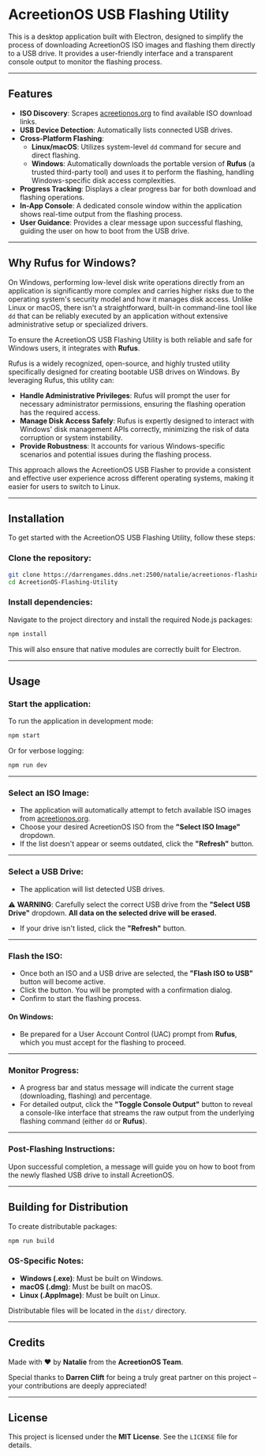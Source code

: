 # AcreetionOS USB Flashing Utility

This is a desktop application built with Electron, designed to simplify the process of downloading AcreetionOS ISO images and flashing them directly to a USB drive. It provides a user-friendly interface and a transparent console output to monitor the flashing process.

---

## Features

- **ISO Discovery**: Scrapes [acreetionos.org](https://acreetionos.org) to find available ISO download links.
- **USB Device Detection**: Automatically lists connected USB drives.
- **Cross-Platform Flashing**:
  - **Linux/macOS**: Utilizes system-level `dd` command for secure and direct flashing.
  - **Windows**: Automatically downloads the portable version of **Rufus** (a trusted third-party tool) and uses it to perform the flashing, handling Windows-specific disk access complexities.
- **Progress Tracking**: Displays a clear progress bar for both download and flashing operations.
- **In-App Console**: A dedicated console window within the application shows real-time output from the flashing process.
- **User Guidance**: Provides a clear message upon successful flashing, guiding the user on how to boot from the USB drive.

---

## Why Rufus for Windows?

On Windows, performing low-level disk write operations directly from an application is significantly more complex and carries higher risks due to the operating system's security model and how it manages disk access. Unlike Linux or macOS, there isn't a straightforward, built-in command-line tool like `dd` that can be reliably executed by an application without extensive administrative setup or specialized drivers.

To ensure the AcreetionOS USB Flashing Utility is both reliable and safe for Windows users, it integrates with **Rufus**.

Rufus is a widely recognized, open-source, and highly trusted utility specifically designed for creating bootable USB drives on Windows. By leveraging Rufus, this utility can:

- **Handle Administrative Privileges**: Rufus will prompt the user for necessary administrator permissions, ensuring the flashing operation has the required access.
- **Manage Disk Access Safely**: Rufus is expertly designed to interact with Windows' disk management APIs correctly, minimizing the risk of data corruption or system instability.
- **Provide Robustness**: It accounts for various Windows-specific scenarios and potential issues during the flashing process.

This approach allows the AcreetionOS USB Flasher to provide a consistent and effective user experience across different operating systems, making it easier for users to switch to Linux.

---

## Installation

To get started with the AcreetionOS USB Flashing Utility, follow these steps:

### Clone the repository:

```bash
git clone https://darrengames.ddns.net:2500/natalie/acreetionos-flashing-utility.git
cd AcreetionOS-Flashing-Utility
```

### Install dependencies:

Navigate to the project directory and install the required Node.js packages:

```bash
npm install
```

This will also ensure that native modules are correctly built for Electron.

---

## Usage

### Start the application:

To run the application in development mode:

```bash
npm start
```

Or for verbose logging:

```bash
npm run dev
```

---

### Select an ISO Image:

- The application will automatically attempt to fetch available ISO images from [acreetionos.org](https://acreetionos.org).
- Choose your desired AcreetionOS ISO from the **"Select ISO Image"** dropdown.
- If the list doesn't appear or seems outdated, click the **"Refresh"** button.

---

### Select a USB Drive:

- The application will list detected USB drives.

⚠️ **WARNING**: Carefully select the correct USB drive from the **"Select USB Drive"** dropdown. **All data on the selected drive will be erased.**

- If your drive isn't listed, click the **"Refresh"** button.

---

### Flash the ISO:

- Once both an ISO and a USB drive are selected, the **"Flash ISO to USB"** button will become active.
- Click the button. You will be prompted with a confirmation dialog.
- Confirm to start the flashing process.

#### On Windows:

- Be prepared for a User Account Control (UAC) prompt from **Rufus**, which you must accept for the flashing to proceed.

---

### Monitor Progress:

- A progress bar and status message will indicate the current stage (downloading, flashing) and percentage.
- For detailed output, click the **"Toggle Console Output"** button to reveal a console-like interface that streams the raw output from the underlying flashing command (either `dd` or **Rufus**).

---

### Post-Flashing Instructions:

Upon successful completion, a message will guide you on how to boot from the newly flashed USB drive to install AcreetionOS.

---

## Building for Distribution

To create distributable packages:

```bash
npm run build
```

### OS-Specific Notes:

- **Windows (.exe)**: Must be built on Windows.
- **macOS (.dmg)**: Must be built on macOS.
- **Linux (.AppImage)**: Must be built on Linux.

Distributable files will be located in the `dist/` directory.

---

## Credits

Made with ❤️ by **Natalie** from the **AcreetionOS Team**.

Special thanks to **Darren Clift** for being a truly great partner on this project – your contributions are deeply appreciated!

---

## License

This project is licensed under the **MIT License**. See the `LICENSE` file for details.
